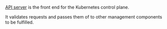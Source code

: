 [API server](https://kubernetes.io/docs/concepts/overview/components/#kube-apiserver) is the front end for the Kubernetes control plane.

It validates requests and passes them of to other management components to be fulfilled.